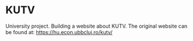 # KUTV
University project. Building a website about KUTV. The original website can be found at: https://hu.econ.ubbcluj.ro/kutv/
